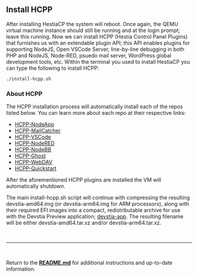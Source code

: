 ## Install HCPP
After installing HestiaCP the system will reboot. Once again, the QEMU virtual machine instance should still be running and at the login prompt; leave this running. Now we can install HCPP (Hestia Control Panel Plugins) that furnishes us with an extendable plugin API; this API enables plugins for supporting NodeJS, Open VSCode Server, line-by-line debugging in both PHP and NodeJS, Node-RED, psuedo mail server, WordPress global development tools, etc. Within the terminal you used to install HestiaCP you can type the following to install HCPP:

```
./install-hcpp.sh
```

### About HCPP
The HCPP installation process will automatically install each of the repos listed below. You can learn more about each repo at their respective links:

* [HCPP-NodeApp](https://github.com/virtuosoft-dev/hcpp-nodeapp)
* [HCPP-MailCatcher](https://github.com/virtuosoft-dev/hcpp-mailcatcher)
* [HCPP-VSCode](https://github.com/virtuosoft-dev/hcpp-vscode)
* [HCPP-NodeRED](https://github.com/virtuosoft-dev/hcpp-nodered)
* [HCPP-NodeBB](https://github.com/virtuosoft-dev/hcpp-nodebb)
* [HCPP-Ghost](https://github.com/virtuosoft-dev/hcpp-ghost)
* [HCPP-WebDAV](https://github.com/virtuosoft-dev/hcpp-webdav)
* [HCPP-Quickstart](https://github.com/virtuosoft-dev/hcpp-quickstart)

After the aforementioned HCPP plugins are installed the VM will automatically shutdown.

The main install-hcpp.sh script will continue with compressing the resulting devstia-amd64.img (or devstia-arm64.img for ARM processors), along with their required EFI images into a compact, redistributable archive for use with the Devstia Preview application; [devstia-app](https://github.com/virtuosoft-dev/devstia-app). The resulting filename will be either devstia-amd64.tar.xz and/or devstia-arm64.tar.xz.


&nbsp;

-----
&nbsp;

Return to the **[README.md](README.md)** for additional instructions and up-to-date information.
